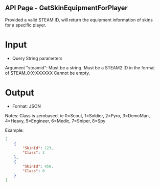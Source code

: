 ## API Page - GetSkinEquipmentForPlayer ##

Provided a valid STEAM ID, will return the equipment information of skins for a specific player.

# Input 
- Query String parameters

Argument "steamid":
	Must be a string. 
	Must be a STEAM2 ID in the format of STEAM_0:X:XXXXXX 
	Cannot be empty.

# Output 
- Format: JSON

Notes: Class is zerobased. ie 0=Scout, 1=Soldier, 2=Pyro, 3=DemoMan, 4=Heavy, 5=Engineer, 6=Medic, 7=Sniper, 8=Spy

Example: 
```json
[
	{
		"SkinId": 123,		
		"Class": 3
	},
	{
		"SkinId": 456,
		"Class": 0
	}
]
```